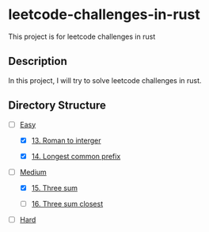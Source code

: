 # leetcode-challenges-in-rust
This project is for leetcode challenges in rust

## Description

In this project, I will try to solve leetcode challenges in rust. 

## Directory Structure

- [ ] [Easy](src/easy)
  - [x] [13. Roman to interger](src/easy/roman_to_integer.rs)
  - [x] [14. Longest common prefix](src/easy/longest_common_prefix.rs)
 
  
- [ ] [Medium](src/medium)
  - [x] [15. Three sum](src/medium/three_sum.rs)
  - [ ] [16. Three sum closest](src/medium/three_sum_closest.rs)

  
- [ ] [Hard](src/hard)